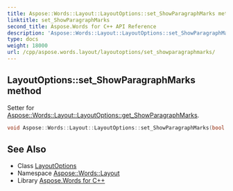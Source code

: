 ```yaml
---
title: Aspose::Words::Layout::LayoutOptions::set_ShowParagraphMarks method
linktitle: set_ShowParagraphMarks
second_title: Aspose.Words for C++ API Reference
description: 'Aspose::Words::Layout::LayoutOptions::set_ShowParagraphMarks method. Setter for Aspose::Words::Layout::LayoutOptions::get_ShowParagraphMarks in C++.'
type: docs
weight: 18000
url: /cpp/aspose.words.layout/layoutoptions/set_showparagraphmarks/
---
```

## LayoutOptions::set_ShowParagraphMarks method


Setter for [Aspose::Words::Layout::LayoutOptions::get_ShowParagraphMarks](../get_showparagraphmarks/).

```cpp
void Aspose::Words::Layout::LayoutOptions::set_ShowParagraphMarks(bool value)
```

## See Also

* Class [LayoutOptions](../)
* Namespace [Aspose::Words::Layout](../../)
* Library [Aspose.Words for C++](../../../)
